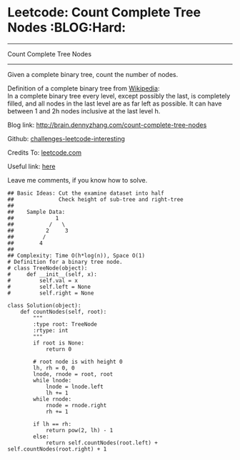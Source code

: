# Leetcode: Count Complete Tree Nodes     :BLOG:Hard:


---

Count Complete Tree Nodes  

---

Given a complete binary tree, count the number of nodes.  

Definition of a complete binary tree from [Wikipedia](https://en.wikipedia.org/wiki/Binary_tree#Types_of_binary_trees):  
In a complete binary tree every level, except possibly the last, is completely filled, and all nodes in the last level are as far left as possible. It can have between 1 and 2h nodes inclusive at the last level h.  

Blog link: <http://brain.dennyzhang.com/count-complete-tree-nodes>  

Github: [challenges-leetcode-interesting](https://github.com/DennyZhang/challenges-leetcode-interesting/tree/master/count-complete-tree-nodes)  

Credits To: [leetcode.com](https://leetcode.com/problems/count-complete-tree-nodes/description)  

Useful link: [here](https://leetcode.com/problems/count-complete-tree-nodes/discuss/)  

Leave me comments, if you know how to solve.  

    ## Basic Ideas: Cut the examine dataset into half
    ##              Check height of sub-tree and right-tree
    ##
    ##    Sample Data: 
    ##             1        
    ##           /   \
    ##          2     3
    ##         /
    ##        4
    ##
    ## Complexity: Time O(h*log(n)), Space O(1)
    # Definition for a binary tree node.
    # class TreeNode(object):
    #     def __init__(self, x):
    #         self.val = x
    #         self.left = None
    #         self.right = None
    
    class Solution(object):
        def countNodes(self, root):
            """
            :type root: TreeNode
            :rtype: int
            """
            if root is None:
                return 0
    
            # root node is with height 0
            lh, rh = 0, 0
            lnode, rnode = root, root
            while lnode:
                lnode = lnode.left
                lh += 1
            while rnode:
                rnode = rnode.right
                rh += 1
    
            if lh == rh:
                return pow(2, lh) - 1
            else:
                return self.countNodes(root.left) + self.countNodes(root.right) + 1